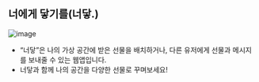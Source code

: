 ## 너에게 닿기를(너닿.)
![image](https://user-images.githubusercontent.com/87600115/184542055-d7264fca-47d8-4b07-a521-17ed88962301.png)
<br/>
- “너닿”은 나의 가상 공간에 받은 선물을 배치하거나, 다른 유저에게 선물과 메시지를 보내줄 수 있는 웹앱입니다. 
- 너닿과 함께 나의 공간을 다양한 선물로 꾸며보세요!

